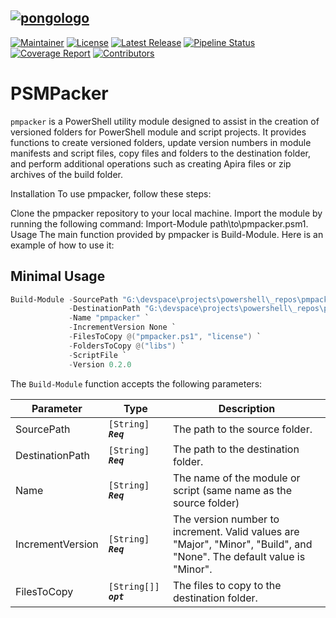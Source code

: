 [![pongologo](./BuildTVF-logo.svg)](https://gitlab.snowlab.tk/powershell/BuildTVF/-/blob/main/BuildTVF-logo.svg)
--
[![Maintainer](https://img.shields.io/badge/Maintainer-snoonx-blue??&stype=flat&logo=Personio&logoColor=blue)](https://gitlab.snowlab.tk/snoonx)
[![License](https://img.shields.io/gitlab/license/43?gitlab_url=https%3a%2f%2fgitlab.snowlab.tk&logo=unlicense)](https://gitlab.snowlab.tk/powershell/BuildTVF/-/blob/main/LICENSE)
[![Latest Release](https://gitlab.snowlab.tk/powershell/BuildTVF/-/badges/release.svg)](https://gitlab.snowlab.tk/powershell/BuildTVF/-/releases) 
[![Pipeline Status](https://gitlab.snowlab.tk/powershell/BuildTVF/badges/main/pipeline.svg)](https://gitlab.snowlab.tk/powershell/BuildTVF/-/commits/main) 
[![Coverage Report](https://gitlab.snowlab.tk/powershell/BuildTVF/badgesmain/coverage.svg)](https://gitlab.snowlab.tk/powershell/BuildTVF/-/commits/main)
[![Contributors](https://img.shields.io/gitlab/contributors/powershell/BuildTVF?gitlab_url=https%3a%2f%2fgitlab.snowlab.tk)](https://gitlab.snowlab.tk/powershell/BuildTVF/activity)

# PSMPacker
`pmpacker` is a PowerShell utility module designed to assist in the creation of versioned folders for PowerShell module and script projects. It provides functions to create versioned folders, update version numbers in module manifests and script files, copy files and folders to the destination folder, and perform additional operations such as creating Apira files or zip archives of the build folder.

Installation
To use pmpacker, follow these steps:

Clone the pmpacker repository to your local machine.
Import the module by running the following command: Import-Module path\to\pmpacker.psm1.
Usage
The main function provided by pmpacker is Build-Module. Here is an example of how to use it:

## Minimal Usage

```powershell
Build-Module -SourcePath "G:\devspace\projects\powershell\_repos\pmpacker" `
             -DestinationPath "G:\devspace\projects\powershell\_repos\pmpacker\dist" `
             -Name "pmpacker" `
             -IncrementVersion None `
             -FilesToCopy @("pmpacker.ps1", "license") `
             -FoldersToCopy @("libs") `
             -ScriptFile `
             -Version 0.2.0

```

The `Build-Module` function accepts the following parameters:


| Parameter | Type | Description  |
| -------- | -------- | -------- |
| SourcePath    | `[String]` ***`Req`***  | The path to the source folder.     |
|DestinationPath| `[String]` ***`Req`*** | The path to the destination folder.  |
|Name| `[String]` ***`Req`*** | The name of the module or script (same name as the source folder)  |
|IncrementVersion| `[String]` ***`Req`*** | The version number to increment. Valid values are "Major", "Minor", "Build", and "None". The default value is "Minor".  |
|FilesToCopy|`[String[]]` ***`opt`***|The files to copy to the destination folder.|